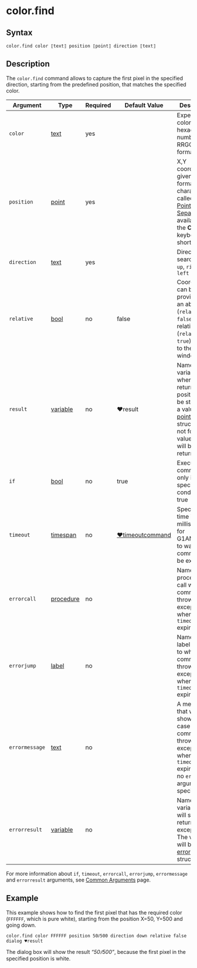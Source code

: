 # color.find

## Syntax

```G1ANT
color.find color ⟦text⟧ position ⟦point⟧ direction ⟦text⟧
```

## Description

The `color.find` command allows to capture the first pixel in the specified direction, starting from the predefined position, that matches the specified color.

| Argument | Type | Required | Default Value | Description |
| -------- | ---- | -------- | ------------- | ----------- |
|`color`| [text](https://manual.g1ant.com/link/G1ANT.Language/G1ANT.Language/Structures/TextStructure.md) | yes |   | Expected color as a hexadecimal number in a RRGGBB format |
|`position`| [point](https://manual.g1ant.com/link/G1ANT.Language/G1ANT.Language/Structures/PointStructure.md) | yes |  | X,Y coordinates given in a `x⫽y` format (the `⫽` character called the [Point Separator](G1ANT.Manual/appendices/special-characters/point-separator.md) is available with the **Ctrl+?** keyboard shortcut) |
|`direction`| [text](https://manual.g1ant.com/link/G1ANT.Language/G1ANT.Language/Structures/TextStructure.md) | yes |  | Direction of search: `down`, `up`, `right` or `left` |
|`relative`| [bool](https://manual.g1ant.com/link/G1ANT.Language/G1ANT.Language/Structures/BooleanStructure.md) | no | false | Coordinates can be provided in an absolute (`relative false`) or relative (`relative true`) position to the active window |
|`result`| [variable](https://github.com/G1ANT-Robot/G1ANT.Manual/blob/master/G1ANT-Language/Special-Characters/variable.md) | no | ♥result  | Name of a variable, where the returned position will be stored as a value of [point](G1ANT.Language/G1ANT.Language/Structures/PointStructure.md) structure. If not found, value of `-1⫽-1` will be returned |
| `if`           | [bool](https://manual.g1ant.com/link/G1ANT.Language/G1ANT.Language/Structures/BooleanStructure.md) | no       | true                                                        | Executes the command only if a specified condition is true   |
| `timeout`      | [timespan](https://manual.g1ant.com/link/G1ANT.Language/G1ANT.Language/Structures/TimeSpanStructure.md) | no       | [♥timeoutcommand](G1ANT.Language/G1ANT.Addon.Core/Variables/TimeoutCommandVariable.md) | Specifies time in milliseconds for G1ANT.Robot to wait for the command to be executed |
| `errorcall`    | [procedure](https://manual.g1ant.com/link/G1ANT.Language/G1ANT.Language/Structures/ProcedureStructure.md) | no       |                                                             | Name of a procedure to call when the command throws an exception or when a given `timeout` expires |
| `errorjump`    | [label](https://manual.g1ant.com/link/G1ANT.Language/G1ANT.Language/Structures/LabelStructure.md) | no       |                                                             | Name of the label to jump to when the command throws an exception or when a given `timeout` expires |
| `errormessage` | [text](https://manual.g1ant.com/link/G1ANT.Language/G1ANT.Language/Structures/TextStructure.md) | no       |                                                             | A message that will be shown in case the command throws an exception or when a given `timeout` expires, and no `errorjump` argument is specified |
| `errorresult`  | [variable](https://manual.g1ant.com/link/G1ANT.Language/G1ANT.Language/Structures/VariableStructure.md) | no       |                                                             | Name of a variable that will store the returned exception. The variable will be of [error](G1ANT.Language/G1ANT.Language/Structures/ErrorStructure.md) structure  |

For more information about `if`, `timeout`, `errorcall`, `errorjump`, `errormessage` and `errorresult` arguments, see [Common Arguments](https://manual.g1ant.com/link/G1ANT.Manual/appendices/common-arguments.md) page.

## Example

This example shows how to find the first pixel that has the required color (`FFFFFF`, which is pure white), starting from the position X=50, Y=500 and going down.

```G1ANT
color.find color FFFFFF position 50⫽500 direction down relative false
dialog ♥result
```

The dialog box will show the result *“50⫽500”*, because the first pixel in the specified position is white.
